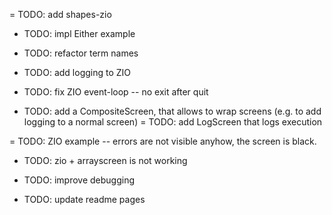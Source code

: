 = TODO: add shapes-zio

- TODO: impl Either example
- TODO: refactor term names
- TODO: add logging to ZIO
- TODO: fix ZIO event-loop -- no exit after quit

- TODO: add a CompositeScreen, that allows to wrap screens (e.g. to add logging to a normal screen)
= TODO: add LogScreen that logs execution


= TODO: ZIO example -- errors are not visible anyhow, the screen is black.
- TODO: zio + arrayscreen is not working

- TODO: improve debugging

- TODO: update readme pages
